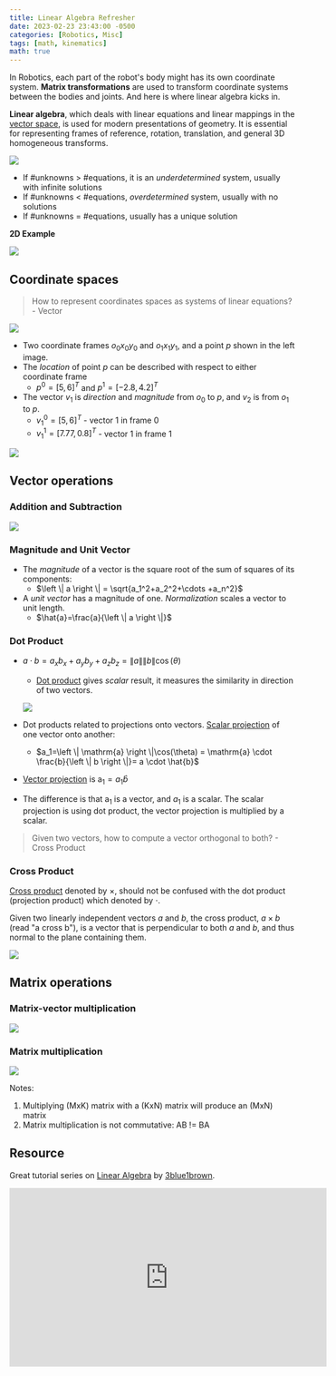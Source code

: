 ```yaml
---
title: Linear Algebra Refresher
date: 2023-02-23 23:43:00 -0500
categories: [Robotics, Misc]
tags: [math, kinematics] 
math: true
---
```


In Robotics, each part of the robot's body might has its own coordinate system. **Matrix transformations** are used to transform coordinate systems between the bodies and joints. And here is where linear algebra kicks in.


**Linear algebra**, which deals with linear equations and linear mappings in the [vector space](https://en.wikipedia.org/wiki/Vector_space), is used for modern presentations of geometry. It is essential for representing frames of reference, rotation, translation, and general 3D homogeneous transforms. 

![](/assets/figures/2023-images/2023-02-23-linear-algebra-refresher/01.png)
- If #unknowns > #equations, it is an *underdetermined* system, usually with infinite solutions
- If #unknowns < #equations, *overdetermined* system, usually with no solutions
- If #unknowns = #equations, usually has a unique solution

**2D Example**

![](/assets/figures/2023-images/2023-02-23-linear-algebra-refresher/02.png)

## Coordinate spaces
> How to represent coordinates spaces as systems of linear equations? - Vector

![](/assets/figures/2023-images/2023-02-23-linear-algebra-refresher/03.png)
- Two coordinate frames $o_0x_0y_0$ and $o_1x_1y_1$, and a point $p$ shown in the left image.
- The *location* of point $p$ can be described with respect to either coordinate frame
  - $p^0 = [5, 6]^T$ and $p^1 = [-2.8, 4.2]^T$
- The vector $v_1$ is *direction* and *magnitude* from $o_0$ to $p$, and $v_2$ is from $o_1$ to $p$.
    - $v_1^0 = [5,6]^T$ - vector 1 in frame 0
    - $v_1^1 = [7.77,0.8]^T$ - vector 1 in frame 1
    
![](/assets/figures/2023-images/2023-02-23-linear-algebra-refresher/04.png)

## Vector operations
### Addition and Subtraction

![](/assets/figures/2023-images/2023-02-23-linear-algebra-refresher/05.png)

### Magnitude and Unit Vector
- The *magnitude* of a vector is the square root of the sum of squares of its components:
    - $\left \| a \right \| = \sqrt{a_1^2+a_2^2+\cdots +a_n^2}$
-  A *unit vector* has a magnitude of one. *Normalization* scales a vector to unit length.
    - $\hat{a}=\frac{a}{\left \| a \right \|}$

### Dot Product
- $a \cdot b= a_xb_x+a_yb_y+a_zb_z=\left \| a \right \|\left \| b \right \| \cos(\theta)$ 
  - [Dot product](https://en.wikipedia.org/wiki/Dot_product) gives *scalar* result, it measures the similarity in direction of two vectors.
  
  ![](/assets/figures/2023-images/2023-02-23-linear-algebra-refresher/06.png)
- Dot products related to projections onto vectors. [Scalar projection](https://en.wikipedia.org/wiki/Scalar_projection) of one vector onto another:
    - $a_1=\left \| \mathrm{a} \right \|\cos(\theta) = \mathrm{a} \cdot \frac{b}{\left \| b \right \|}= a \cdot \hat{b}$
- [Vector projection](https://en.wikipedia.org/wiki/Vector_projection) is $\mathrm{a}_1=a_1\hat{b}$
- The difference is that $\mathrm{a}_1$ is a vector, and $a_1$ is a scalar. The scalar projection is using dot product, the vector projection is multiplied by a scalar.

> Given two vectors, how to compute a vector orthogonal to both? - Cross Product

### Cross Product
[Cross product](https://en.wikipedia.org/wiki/Cross_product) denoted by $\times$, should not be confused with the dot product (projection product) which denoted by $\cdot$. 

Given two linearly independent vectors $a$ and $b$, the cross product, $a \times b$ (read "a cross b"), is a vector that is perpendicular to both $a$ and $b$, and thus normal to the plane containing them. 

![](/assets/figures/2023-images/2023-02-23-linear-algebra-refresher/07.png)

## Matrix operations
### Matrix-vector multiplication
![](/assets/figures/2023-images/2023-02-23-linear-algebra-refresher/08.png)
### Matrix multiplication
![](/assets/figures/2023-images/2023-02-23-linear-algebra-refresher/09.png)
 
Notes:
1. Multiplying (MxK) matrix with a (KxN) matrix will produce an (MxN) matrix
2. Matrix multiplication is not commutative: AB != BA


## Resource
Great tutorial series on [Linear Algebra](https://youtube.com/playlist?list=PL0-GT3co4r2y2YErbmuJw2L5tW4Ew2O5B) by [3blue1brown](https://www.youtube.com/@3blue1brown).

<iframe width="560" height="315" src="https://www.youtube.com/embed/kjBOesZCoqc" title="YouTube video player" frameborder="0" allow="accelerometer; autoplay; clipboard-write; encrypted-media; gyroscope; picture-in-picture; web-share" allowfullscreen></iframe>

